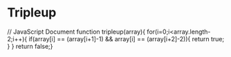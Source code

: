 Tripleup
========
// JavaScript Document
function tripleup(array){
	for(i=0;i<array.length-2;i++){
		if(array[i] == (array[i+1]-1) && array[i] == (array[i+2]-2)){
			return true;
		}
	}
	return false;}

